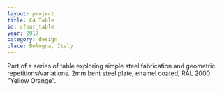 ```yaml
---
layout: project
title: C4 Table
id: cfour_table
year: 2017
category: design
place: Bologna, Italy
---
```

Part of a series of table exploring simple steel fabrication and geometric repetitions/variations.
2mm bent steel plate, enamel coated, RAL 2000 "Yellow Orange".
